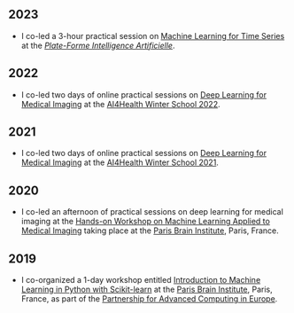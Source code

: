 ## 2023

* I co-led a 3-hour practical session on [Machine Learning for Time Series](https://tslearn-team.github.io/tutoriel-cap2023/) at the [*Plate-Forme Intelligence Artificielle*](https://pfia23.icube.unistra.fr/index.html).


## 2022

* I co-led two days of online practical sessions on
[Deep Learning for Medical Imaging](https://aramislab.paris.inria.fr/workshops/DL4MI/)
at the [AI4Health Winter School 2022](https://ai4healthschool.org).


## 2021

* I co-led two days of online practical sessions on
[Deep Learning for Medical Imaging](https://aramislab.paris.inria.fr/workshops/DL4MI/)
at the [AI4Health Winter School 2021](https://ai4healthschool.org).


## 2020

* I co-led an afternoon of practical sessions on deep learning for medical
imaging at the [Hands-on Workshop on Machine Learning Applied to Medical Imaging](https://laclauc.github.io/workshop.html)
taking place at the [Paris Brain Institute](https://icm-institute.org/en/), Paris, France.


## 2019

* I co-organized a 1-day workshop entitled
[Introduction to Machine Learning in Python with Scikit-learn](https://events.prace-ri.eu/event/933/)
at the [Paris Brain Institute](https://icm-institute.org/en/), Paris, France,
as part of the [Partnership for Advanced Computing in Europe](https://prace-ri.eu).
